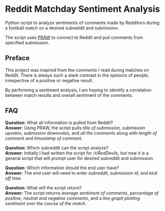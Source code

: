# Reddit Matchday Sentiment Analysis
Python script to analyze sentiments of comments made by Redditors during a football match on a desired subreddit and submission.

The script uses [PRAW](https://praw.readthedocs.io) to connect to Reddit and pull comments from specified submission.

## Preface
This project was inspired from the comments I read during matches on Reddit. There is always such a stark contrast in the opinions of people, irrespective of a positive or negative result.

By performing a sentiment analysis, I am hoping to identify a correlation between match results and overall sentiment of the comments.

## FAQ
**Question:** What all information is pulled from Reddit?  
**Answer:** Using PRAW, the script pulls *title of submission*, *submission upvotes*, *submssion downvotes*, and *all the comments* along with *length of comment* and *timestamp of comment*.  

**Question:** Which subreddit can the script analyze?  
**Answer:** Initially I had written the script for */r/RedDevils*, but now it is a general script that will prompt user for desired subreddit and submission.

**Question:** Which information should the end user have?  
**Answer:** The end user will need to enter *subreddit*, *submission id*, and *kick off time*.

**Question:** What will the script return?  
**Answer:** The script returns *average sentiment of comments*, *percentage of positive, neutral and negative comments*, and a *line graph plotting sentiment over the course of the match*.
